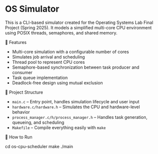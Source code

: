 # OS Simulator

This is a CLI-based simulator created for the Operating Systems Lab Final Project (Spring 2025). It models a simplified multi-core CPU environment using POSIX threads, semaphores, and shared memory.

🔧 Features
- Multi-core simulation with a configurable number of cores
- Simulates job arrival and scheduling
- Thread pool to represent CPU cores
- Semaphore-based synchronization between task producer and consumer
- Task queue implementation
- Deadlock-free design using mutual exclusion

📁 Project Structure
- `main.c` – Entry point, handles simulation lifecycle and user input
- `hardware.c/hardware.h` – Simulates the CPU and hardware-level behavior
- `process_manager.c/h/process_manager.h` – Handles task generation, queueing, and scheduling
- `Makefile` – Compile everything easily with `make`

🚀 How to Run

cd os-cpu-scheduler
make
./main
